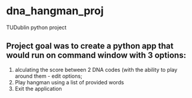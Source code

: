 # dna_hangman_proj
TUDublin python project

## Project goal was to create a python app that would run on command window with 3 options:
1. alculating the score between 2 DNA codes (with the ability to play around them - edit options;
2. Play hangman using a list of provided words
3. Exit the application 
